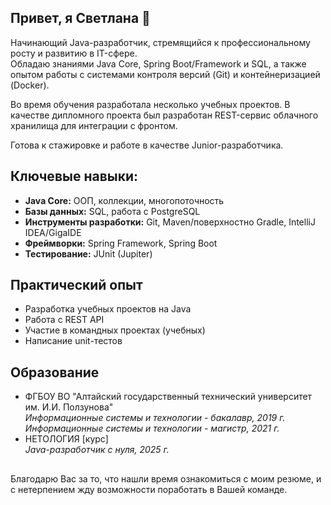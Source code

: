 ## Привет, я Светлана 👋
Начинающий Java-разработчик, стремящийся к профессиональному росту и развитию в IT-сфере.   
Обладаю знаниями Java Core, Spring Boot/Framework и SQL, а также опытом работы с системами контроля версий (Git) и контейнеризацией (Docker).

Во время обучения разработала несколько учебных проектов. В качестве дипломного проекта был разработан REST-сервис облачного хранилища для интеграции с фронтом.    

Готова к стажировке и работе в качестве Junior-разработчика. 

## Ключевые навыки:
- __Java Core:__ ООП, коллекции, многопоточность
- __Базы данных:__ SQL, работа с PostgreSQL
- __Инструменты разработки:__ Git, Maven/поверхностно Gradle, IntelliJ IDEA/GigaIDE
- __Фреймворки:__ Spring Framework, Spring Boot
- __Тестирование:__ JUnit (Jupiter)

## Практический опыт
- Разработка учебных проектов на Java
- Работа с REST API
- Участие в командных проектах (учебных)
- Написание unit-тестов

## Образование
- ФГБОУ ВО "Алтайский государственный технический университет им. И.И. Ползунова"  
   _Информационные системы и технологии - бакалавр, 2019 г._  
   _Информационные системы и технологии - магистр, 2021 г._
-  НЕТОЛОГИЯ [курс]  
   _Java-разработчик с нуля, 2025 г._

##   
Благодарю Вас за то, что нашли время ознакомиться с моим резюме, и с нетерпением жду возможности поработать в Вашей команде.
